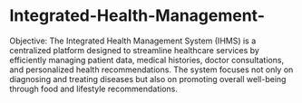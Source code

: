 # Integrated-Health-Management-

Objective: 
The Integrated Health Management System (IHMS) is a centralized 
platform designed to streamline healthcare services by efficiently 
managing patient data, medical histories, doctor consultations, and 
personalized health recommendations. The system focuses not only 
on diagnosing and treating diseases but also on promoting overall 
well-being through food and lifestyle recommendations.  

